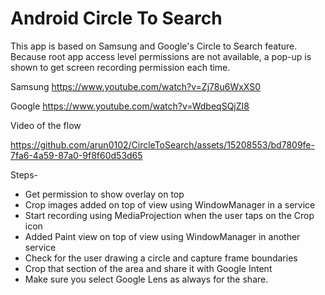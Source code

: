 # Android Circle To Search

This app is based on Samsung and Google's Circle to Search feature. Because root app access level permissions are not available, a pop-up is shown to get screen recording permission each time.

Samsung
https://www.youtube.com/watch?v=Zj78u6WxXS0

Google
https://www.youtube.com/watch?v=WdbeqSQjZI8

Video of the flow


https://github.com/arun0102/CircleToSearch/assets/15208553/bd7809fe-7fa6-4a59-87a0-9f8f60d53d65




Steps-
- Get permission to show overlay on top
- Crop images added on top of view using WindowManager in a service
- Start recording using MediaProjection when the user taps on the Crop icon
- Added Paint view on top of view using WindowManager in another service
- Check for the user drawing a circle and capture frame boundaries
- Crop that section of the area and share it with Google Intent
- Make sure you select Google Lens as always for the share.
